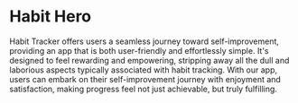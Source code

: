 # Habit Hero

Habit Tracker offers users a seamless journey toward self-improvement, providing an app that is both user-friendly and effortlessly simple. It's designed to feel rewarding and empowering, stripping away all the dull and laborious aspects typically associated with habit tracking. With our app, users can embark on their self-improvement journey with enjoyment and satisfaction, making progress feel not just achievable, but truly fulfilling.
